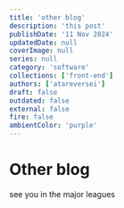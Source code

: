 ```yaml
---
title: 'other blog'
description: 'this post'
publishDate: '11 Nov 2024'
updatedDate: null
coverImage: null
series: null
category: 'software'
collections: ['front-end']
authors: ['atareversei']
draft: false
outdated: false
external: false
fire: false
ambientColor: 'purple'
---
```


# Other blog

see you in the major leagues
